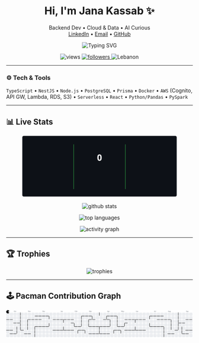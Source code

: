 <!-- Profile Header -->
<h1 align="center">Hi, I'm Jana Kassab ✨</h1>
<p align="center">
  Backend Dev • Cloud & Data • AI Curious<br/>
  <a href="https://www.linkedin.com/in/jana-kassab">LinkedIn</a> •
  <a href="mailto:Kassabjana5@gmail.com">Email</a> •
  <a href="https://github.com/janakassab">GitHub</a>
</p>

<!-- Typing headline (dark-friendly) -->
<p align="center">
  <img src="https://readme-typing-svg.demolab.com?font=Fira+Code&pause=1000&center=true&vCenter=true&width=700&lines=NestJS+%2B+PostgreSQL+%2B+Prisma;AWS+%7C+Serverless+%7C+CI%2FCD;Data+Engineering+%2F+PySpark;Learning+something+daily+%23100DaysOfCode&color=FFFFFF&background=0D111700" alt="Typing SVG" />
</p>

<!-- Visitor badge + followers -->
<p align="center">
  <img src="https://komarev.com/ghpvc/?username=janakassab&style=flat-square" alt="views"/>
  <a href="https://github.com/janakassab?tab=followers">
    <img src="https://img.shields.io/github/followers/janakassab?label=Followers&style=flat-square" alt="followers"/>
  </a>
  <img src="https://img.shields.io/badge/From-Lebanon-00A3FF?style=flat-square" alt="Lebanon"/>
</p>

---

### ⚙️ Tech & Tools
`TypeScript` • `NestJS` • `Node.js` • `PostgreSQL` • `Prisma` • `Docker` • `AWS` (Cognito, API GW, Lambda, RDS, S3) • `Serverless` • `React` • `Python/Pandas` • `PySpark`

---

## 📊 Live Stats
<p align="center">
  <img height="165" src="./assets/streak.svg" alt="GitHub Streak"/>
</p>


<p align="center">
  <!-- GitHub Stats -->
  <picture>
    <source media="(prefers-color-scheme: dark)" srcset="https://github-readme-stats.vercel.app/api?username=janakassab&show_icons=true&hide_border=true&include_all_commits=true&rank_icon=percentile&theme=github_dark&bg_color=0d1117&cache_seconds=86400">
    <img height="165" src="https://github-readme-stats.vercel.app/api?username=janakassab&show_icons=true&hide_border=true&include_all_commits=true&rank_icon=percentile&cache_seconds=86400" alt="github stats"/>
  </picture>
</p>

<p align="center">
  <!-- Top languages (by repo code, not skill) -->
  <picture>
    <source media="(prefers-color-scheme: dark)" srcset="https://github-readme-stats.vercel.app/api/top-langs/?username=janakassab&layout=compact&hide_border=true&langs_count=8&theme=github_dark&bg_color=0d1117&cache_seconds=86400">
    <img height="165" src="https://github-readme-stats.vercel.app/api/top-langs/?username=janakassab&layout=compact&hide_border=true&langs_count=8&cache_seconds=86400" alt="top languages"/>
  </picture>
</p>

<!-- Activity Graph -->
<p align="center">
  <picture>
    <source media="(prefers-color-scheme: dark)" srcset="https://github-readme-activity-graph.vercel.app/graph?username=janakassab&hide_border=true&radius=8&area=true&theme=github-dark&bg_color=0d1117&color=FFFFFF">
    <img src="https://github-readme-activity-graph.vercel.app/graph?username=janakassab&hide_border=true&radius=8&area=true" alt="activity graph"/>
  </picture>
</p>

---

## 🏆 Trophies
<p align="center">
  <picture>
    <source media="(prefers-color-scheme: dark)" srcset="https://github-profile-trophy.vercel.app/?username=janakassab&no-frame=true&theme=onedark&margin-w=10&margin-h=10&no-bg=true">
    <img src="https://github-profile-trophy.vercel.app/?username=janakassab&no-frame=true&margin-w=10&margin-h=10" alt="trophies"/>
  </picture>
</p>

---

## 🕹️ Pacman Contribution Graph
<!-- PACMAN_START -->
<p align="center">
  <picture>
    <source media="(prefers-color-scheme: dark)" srcset="https://raw.githubusercontent.com/janakassab/janakassab/output/pacman-contribution-graph-dark.svg">
    <img src="https://raw.githubusercontent.com/janakassab/janakassab/output/pacman-contribution-graph.svg" alt="Pacman Contribution Graph"/>
  </picture>
</p>
<!-- PACMAN_END -->
